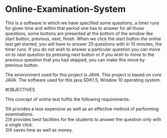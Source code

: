 # Online-Examination-System
This is a software in which we have specified some questions, a timer runs for given time and within that period one has to answer for all those questions, some buttons are presented at the bottom of the window like start button, previous, next, finish.
When we click the start button the online test get started, you will have to answer 25 questions with in 10 minutes, the timer runs.
If you do not wish to answer a particular question you can move on to next question by pressing next button or if you wish to move to the previous question that you had skipped, you can make this move by previous button.

The environment used for this project is JAVA. This project is based on core JAVA. The software used for this java SDK1.5, Window 10 operating system.

#OBJECTIVES

This concept of online test fulfils the following requirements:

1)It provides a less expensive as well as an effective method of performing examinations.\
2)It provides best facilities for the students to answer the question only with a single click.\
3)It saves time as well as money.


